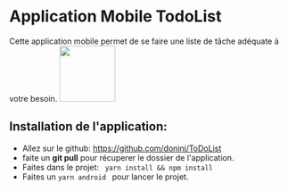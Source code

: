 # Application Mobile TodoList
Cette application mobile permet de se faire une liste de tâche adéquate à votre besoin.
<img src="./imagesDocumentation/liste_tâches.jpg" style="height:100px">
## Installation de l'application:

* Allez sur le github: https://github.com/doninj/ToDoList
* faite un **git pull** pour récuperer le dossier de l'application.
* Faites dans le projet:  ``` yarn install && npm install```
* Faites un ```yarn android ``` pour lancer le projet.


